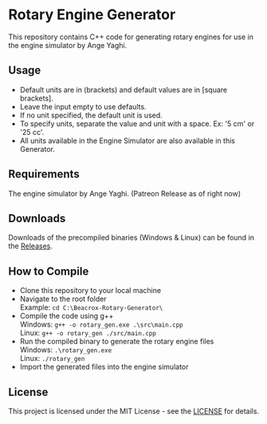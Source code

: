 # Rotary Engine Generator  
This repository contains C++ code for generating rotary engines for use in the engine simulator by Ange Yaghi.  
## Usage  
- Default units are in (brackets) and default values are in [square brackets].  
- Leave the input empty to use defaults.  
- If no unit specified, the default unit is used.  
- To specify units, separate the value and unit with a space. Ex: '5 cm' or '25 cc'.  
- All units available in the Engine Simulator are also available in this Generator.  
## Requirements   
The engine simulator by Ange Yaghi. (Patreon Release as of right now)  
## Downloads  
Downloads of the precompiled binaries (Windows & Linux) can be found in the [Releases](https://github.com/StanTheAwesomeMan/Beacrox-Rotary-Generator/releases).  
## How to Compile 
- Clone this repository to your local machine  
- Navigate to the root folder  
Example: ```cd C:\Beacrox-Rotary-Generator\```  
- Compile the code using g++  
Windows: ```g++ -o rotary_gen.exe .\src\main.cpp```  
Linux: ```g++ -o rotary_gen ./src/main.cpp```  
- Run the compiled binary to generate the rotary engine files  
Windows: ```.\rotary_gen.exe```  
Linux: ```./rotary_gen```  
- Import the generated files into the engine simulator  
## License  
This project is licensed under the MIT License - see the [LICENSE](https://github.com/StanTheAwesomeMan/Beacrox-Rotary-Generator/blob/master/LICENSE) for details.  
